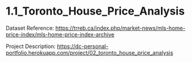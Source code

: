 # 1.1_Toronto_House_Price_Analysis
Dataset Reference: https://trreb.ca/index.php/market-news/mls-home-price-index/mls-home-price-index-archive

Project Description: https://dc-personal-portfolio.herokuapp.com/project/02_toronto_house_price_analysis
